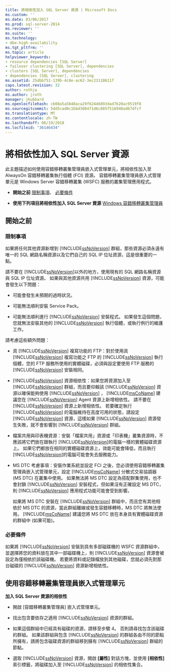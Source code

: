 ```yaml
---
title: 將相依性加入 SQL Server 資源 | Microsoft Docs
ms.custom: ''
ms.date: 03/06/2017
ms.prod: sql-server-2014
ms.reviewer: ''
ms.suite: ''
ms.technology:
- dbe-high-availability
ms.tgt_pltfrm: ''
ms.topic: article
helpviewer_keywords:
- resource dependencies [SQL Server]
- failover clustering [SQL Server], dependencies
- clusters [SQL Server], dependencies
- dependencies [SQL Server], clustering
ms.assetid: 25dbb751-139b-4c8e-ac62-3ec23110611f
caps.latest.revision: 32
author: rothja
ms.author: jroth
manager: jhubbard
ms.openlocfilehash: cb08a5a5848aca29f62446893dad7b20ac9519f8
ms.sourcegitcommit: 5dd5cad0c1bbd308471d6c885f516948ad67dfcf
ms.translationtype: MT
ms.contentlocale: zh-TW
ms.lasthandoff: 06/19/2018
ms.locfileid: "36146434"
---
```

# <a name="add-dependencies-to-a-sql-server-resource"></a>將相依性加入 SQL Server 資源
  此主題描述如何使用容錯移轉叢集管理員嵌入式管理單元，將相依性加入至 AlwaysOn 容錯移轉叢集執行個體 (FCI) 資源。 容錯移轉叢集管理員嵌入式管理單元是 Windows Server 容錯移轉叢集 (WSFC) 服務的叢集管理應用程式。  
  
-   **開始之前**  [限制事項](#Restrictions)、 [必要條件](#Prerequisites)  
  
-   **使用下列項目將相依性加入 SQL Server 資源** [Windows 容錯移轉叢集管理員](#WinClusManager)  
  
##  <a name="BeforeYouBegin"></a> 開始之前  
  
###  <a name="Restrictions"></a> 限制事項  
 如果將任何其他資源新增到 [!INCLUDE[ssNoVersion](../../../includes/ssnoversion-md.md)] 群組，那些資源必須永遠有唯一的 SQL 網路名稱資源以及它們自己的 SQL IP 位址資源，這是很重要的一點。  
  
 請不要在 [!INCLUDE[ssNoVersion](../../../includes/ssnoversion-md.md)]以外的地方，使用現有的 SQL 網路名稱資源與 SQL IP 位址資源。 如果與其他資源共用 [!INCLUDE[ssNoVersion](../../../includes/ssnoversion-md.md)] 資源，可能會發生以下問題：  
  
-   可能會發生未預期的過時狀況。  
  
-   可能無法順利安裝 Service Pack。  
  
-   可能無法順利進行 [!INCLUDE[ssNoVersion](../../../includes/ssnoversion-md.md)] 安裝程式。 如果發生這個問題，您就無法安裝其他的 [!INCLUDE[ssNoVersion](../../../includes/ssnoversion-md.md)] 執行個體，或執行例行的維護工作。  
  
 請考慮這些額外問題：  
  
-   具 [!INCLUDE[ssNoVersion](../../../includes/ssnoversion-md.md)] 複寫功能的 FTP：對於使用具 [!INCLUDE[ssNoVersion](../../../includes/ssnoversion-md.md)] 複寫功能之 FTP 的 [!INCLUDE[ssNoVersion](../../../includes/ssnoversion-md.md)] 執行個體，您的 FTP 服務所使用的實體磁碟，必須與設定要使用 FTP 服務的 [!INCLUDE[ssNoVersion](../../../includes/ssnoversion-md.md)] 安裝相同。  
  
-   [!INCLUDE[ssNoVersion](../../../includes/ssnoversion-md.md)] 資源相依性：如果您將資源加入至 [!INCLUDE[ssNoVersion](../../../includes/ssnoversion-md.md)] 群組，而且要仰賴該 [!INCLUDE[ssNoVersion](../../../includes/ssnoversion-md.md)] 資源以確保能夠使用 [!INCLUDE[ssNoVersion](../../../includes/ssnoversion-md.md)] ， [!INCLUDE[msCoName](../../../includes/msconame-md.md)] 建議您在 [!INCLUDE[ssNoVersion](../../../includes/ssnoversion-md.md)] Agent 資源上新增相依性。 請不要在 [!INCLUDE[ssNoVersion](../../../includes/ssnoversion-md.md)] 資源上新增相依性。 若要確定執行 [!INCLUDE[ssNoVersion](../../../includes/ssnoversion-md.md)] 的電腦維持在高度可用的狀態，請設定 [!INCLUDE[ssNoVersion](../../../includes/ssnoversion-md.md)] 資源，這樣如果 [!INCLUDE[ssNoVersion](../../../includes/ssnoversion-md.md)] 資源發生失敗，就不會影響到 [!INCLUDE[ssNoVersion](../../../includes/ssnoversion-md.md)] 群組。  
  
-   檔案共用與印表機資源：安裝「檔案共用」資源或「印表機」叢集資源時，不應該將它們放在跟執行 [!INCLUDE[ssNoVersion](../../../includes/ssnoversion-md.md)]的電腦一樣的實體磁碟資源上。 如果它們都放在相同的實體磁碟資源上，效能可能會降低，而且執行 [!INCLUDE[ssNoVersion](../../../includes/ssnoversion-md.md)]的電腦可能會失去服務能力。  
  
-   MS DTC 考慮事項：安裝作業系統並設定 FCI 之後，您必須使用容錯移轉叢集管理員嵌入式管理單元，設定 [!INCLUDE[msCoName](../../../includes/msconame-md.md)] 分散式交易協調器 (MS DTC) 在叢集中使用。 如果無法將 MS DTC 設定為搭配群集使用，也不會封鎖 [!INCLUDE[ssNoVersion](../../../includes/ssnoversion-md.md)] 安裝程式，但如果沒有正確設定 MS DTC，則 [!INCLUDE[ssNoVersion](../../../includes/ssnoversion-md.md)] 應用程式功能可能會受到影響。  
  
     如果將 MS DTC 安裝在 [!INCLUDE[ssNoVersion](../../../includes/ssnoversion-md.md)] 群組中，而且您有其他相依於 MS DTC 的資源，當此群組離線或發生容錯移轉時，MS DTC 將無法使用。 [!INCLUDE[msCoName](../../../includes/msconame-md.md)] 建議您將 MS DTC 放在本身具有實體磁碟資源的群組中 (如果可能)。  
  
###  <a name="Prerequisites"></a> 必要條件  
 如果將 [!INCLUDE[ssNoVersion](../../../includes/ssnoversion-md.md)] 安裝到具有多部磁碟機的 WSFC 資源群組中，並選擇將您的資料放在其中一部磁碟機上，則 [!INCLUDE[ssNoVersion](../../../includes/ssnoversion-md.md)] 資源會被設定為僅相依於該磁碟機。 若要將資料或記錄檔放到其他磁碟，您就必須先對那台磁碟的 [!INCLUDE[ssNoVersion](../../../includes/ssnoversion-md.md)] 資源新增相依性。  
  
##  <a name="WinClusManager"></a> 使用容錯移轉叢集管理員嵌入式管理單元  
 **加入 SQL Server 資源的相依性**  
  
-   開啟 [容錯移轉叢集管理員] 嵌入式管理單元。  
  
-   找出包含要依存之適用 [!INCLUDE[ssNoVersion](../../../includes/ssnoversion-md.md)] 資源的群組。  
  
-   如果這個群組中已經具有磁碟的資源，請移至步驟 4。 否則請尋找包含該磁碟的群組。 如果該群組與包含 [!INCLUDE[ssNoVersion](../../../includes/ssnoversion-md.md)] 的群組各由不同的節點所擁有，請將包含磁碟資源的群組移到擁有 [!INCLUDE[ssNoVersion](../../../includes/ssnoversion-md.md)] 群組的節點。  
  
-   選取 [!INCLUDE[ssNoVersion](../../../includes/ssnoversion-md.md)] 資源，開啟 **[屬性]** 對話方塊，並使用 **[相依性]** 索引標籤，將磁碟加入至 [!INCLUDE[ssNoVersion](../../../includes/ssnoversion-md.md)] 的相依性集合。  
  
  